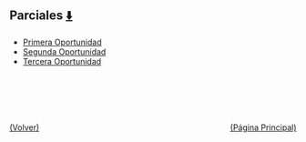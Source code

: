 
<html>
<body>
<h2>Parciales <a href="https://downgit.github.io/#/home?url=https://github.com/Apuntes-FIUBA/Apuntes-Electronica/tree/main/95 - Computación/9504 - Analisis Numerico I/Comision Schwarz-Sosa/Examenes/Parciales" style="font-size:20px">  ⬇️ </a></h2>
<ul>
    <li><a href="Primera Oportunidad">Primera Oportunidad</a></li>
    <li><a href="Segunda Oportunidad">Segunda Oportunidad</a></li>
    <li><a href="Tercera Oportunidad">Tercera Oportunidad</a></li>
</ul>
</body>
</html>

















<br><br><br><br><br><a href="../" style="float: left">(Volver)</a> <a href="https://apuntes-fiuba.github.io/Apuntes-Electronica" style="float: right">(Página Principal)</a>
